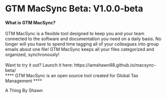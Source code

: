 <h1>GTM MacSync Beta: V1.0.0-beta</h1>

<h4>What is GTM MacSync?</h4>
GTM MacSync is a flexible tool designed to keep you and your team connected to the software and documentation you need on a daily basis. No longer will you have to spend time tagging all of your colleagues into group emails about one file! GTM MacSync keeps all your files categorized and organized, synchronously!
<br>
<br>
Want to try it out? Launch it here: https://iamshawn98.github.io/macsync-beta/
<br>
**** GTM MacSync is an open source tool created for Global Tax Management ****

A Thing By Shawn
